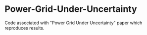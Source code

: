 # Power-Grid-Under-Uncertainty
Code associated with "Power Grid Under Uncertainty" paper which reproduces results.
